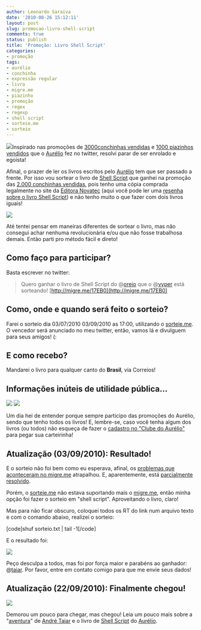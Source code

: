 ```yaml
---
author: Leonardo Saraiva
date: '2010-08-26 15:12:11'
layout: post
slug: promocao-livro-shell-script
comments: true
status: publish
title: 'Promoção: Livro Shell Script'
categories:
- promoção
tags:
- aurélio
- conchinha
- expressão regular
- livro
- migre.me
- piazinho
- promoção
- regex
- regexp
- shell script
- sorteie.me
- sorteio
---
```


![](http://assets.mcorp.com.br/wp-content/uploads/2010/08/livroshell.png)Inspirado nas promoções de [3000conchinhas vendidas](http://blog.aurelio.net/2010/08/19/3000-conchinhas-vendidas/) e [1000 piazinhos vendidos](http://blog.aurelio.net/2010/08/23/1000-piazinhos-verdes-vendidos/) que o [Aurélio](http://twitter.com/oreio) fez no twitter, resolvi parar de ser enrolado e egoísta!

Afinal, o prazer de ler os livros escritos pelo [Aurélio](http://aurelio.net)
tem que ser passado a frente. Por isso vou sortear o livro de [Shell Script](http://www.shellscript.com.br/)
que ganhei na promoção das [2.000 conchinhas vendidas](http://blog.aurelio.net/2009/09/18/2000-conchinhas-vendidas/),
pois tenho uma cópia comprada legalmente no site da [Editora Novatec](http://www.novatec.com.br/) (aqui você pode ler uma
[resenha sobre o livro Shell Script](http://www.maneh.org/2008/07/shell-script-profissional/))
e não tenho muito o que fazer com dois livros iguais!

[![](http://assets.mcorp.com.br/wp-content/uploads/2010/08/2000-shell-premiacao-300x233.jpg)](http://assets.mcorp.com.br/wp-content/uploads/2010/08/2000-shell-premiacao.jpg)

Até tentei pensar em maneiras diferentes de sortear o livro, mas não consegui
achar nenhuma revolucionária e/ou que não fosse trabalhosa demais. Então parti
pro método fácil e direto!

## Como faço para participar?

Basta escrever no twitter:

> Quero ganhar o livro de Shell Script do @[oreio](http://twitter.com/oreio)
que o @[vyper](http://twitter.com/vyper) está sorteando!
[http://migre.me/17EB0](http://migre.me/17EB0)

## Como, onde e quando será feito o sorteio?

Farei o sorteio dia 03/07/2010 03/09/2010 as 17:00, utilizando o
[sorteie.me](http://sorteie.me/). O vencedor será anunciado no meu twitter,
então, vamos lá e divulguem para seus amigos! (:

## E como recebo?

Mandarei o livro para qualquer canto do **Brasil**, via Correios!

## Informações inúteis de utilidade pública...

[![](http://assets.mcorp.com.br/wp-content/uploads/2010/08/todos-os-livros-do-aurelio-150x150.jpg)](http://assets.mcorp.com.br/wp-content/uploads/2010/08/todos-os-livros-do-aurelio.jpg) [![](http://assets.mcorp.com.br/wp-content/uploads/2010/08/carteirinhas-150x150.png)](http://assets.mcorp.com.br/wp-content/uploads/2010/08/carteirinhas.png)

Um dia hei de entender porque sempre participo das promoções do Aurélio, sendo
que tenho todos os livros! E, lembre-se, caso você tenha algum dos livros (ou
todos) não esqueça de fazer o [cadastro no "Clube do Aurélio"](http://aurelio.net/livro/cadastro/) para pegar sua carteirinha!

## Atualização (03/09/2010): Resultado!

E o sorteio não foi bem como eu esperava, afinal, os [problemas que
aconteceram no migre.me](http://migreme.com.br/blog/informacoes-sobre-os-problemas-do-migre-me/) atrapalhou. E, aparentemente, está [parcialmente resolvido](http://migreme.com.br/blog/problemas-do-migre-me-parcialmente-resolvido/).

Porém, o [sorteie.me](http://sorteie.me) não estava suportando mais o
[migre.me](http://migre.me), então minha opção foi fazer o sorteio em "shell
script". Aproveitando o livro, claro!

Mas para não ficar obscuro, coloquei todos os RT do link num arquivo texto e
com o comando abaixo, realizei o sorteio:

[code]shuf sorteio.txt | tail -1[/code]

E o resultado foi:

[![](http://assets.mcorp.com.br/wp-content/uploads/2010/08/sorteio-txt-300x199.png)](http://assets.mcorp.com.br/wp-content/uploads/2010/08/sorteio-txt.png)

Peço desculpa a todos, mas foi por força maior e parabéns ao ganhador:
@[taiar](http://twitter.com/taiar). Por favor, entre em contato comigo para
que me envie seus dados!

## Atualização (22/09/2010): Finalmente chegou!

[![](http://assets.mcorp.com.br/wp-content/uploads/2010/08/taiar_shell-300x225.jpg)](http://assets.mcorp.com.br/wp-content/uploads/2010/08/taiar_shell.jpg)

Demorou um pouco para chegar, mas chegou! Leia um pouco mais sobre a
"[aventura](http://www.taiar.com.br/blog/2010/09/21/ganhei-o-livro-shell-script-profissional/)" de [André Taiar](http://www.taiar.com.br/) e o livro de
[Shell Script](http://www.shellscript.com.br) do
[Aurélio](http://twitter.com/oreio).

